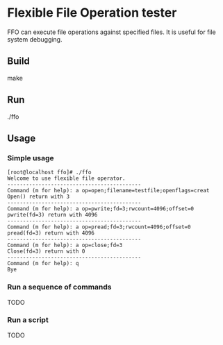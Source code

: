 # Flexible File Operation tester

FFO can execute file operations against specified files. It is useful for file system debugging.

## Build

make

## Run

./ffo

## Usage

### Simple usage

```
[root@localhost ffo]# ./ffo 
Welcome to use flexible file operator.
-------------------------------------------
Command (m for help): a op=open;filename=testfile;openflags=creat
Open() return with 3
-------------------------------------------
Command (m for help): a op=pwrite;fd=3;rwcount=4096;offset=0
pwrite(fd=3) return with 4096
-------------------------------------------
Command (m for help): a op=pread;fd=3;rwcount=4096;offset=0
pread(fd=3) return with 4096
-------------------------------------------
Command (m for help): a op=close;fd=3
Close(fd=3) return with 0
-------------------------------------------
Command (m for help): q
Bye

```

### Run a sequence of commands

TODO

### Run a script

TODO
